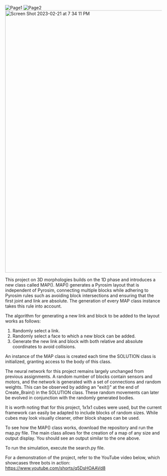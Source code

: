 ![Page1](https://user-images.githubusercontent.com/86979153/220497788-6b1c6484-cf55-4c19-acce-27e7383ae580.jpg)
![Page2](https://user-images.githubusercontent.com/86979153/220497814-dca0bab5-d950-4bff-9581-ddae9109d0d5.jpg)
<img width="842" alt="Screen Shot 2023-02-21 at 7 34 11 PM" src="https://user-images.githubusercontent.com/86979153/220498078-baafafa7-b00a-4806-9945-9c3ac0f29256.png">


This project on 3D morphologies builds on the 1D phase and introduces a new class called MAP(). MAP() generates a Pyrosim layout that is independent of Pyrosim, connecting multiple blocks while adhering to Pyrosim rules such as avoiding block intersections and ensuring that the first joint and link are absolute. The generation of every MAP class instance takes this rule into account.

The algorithm for generating a new link and block to be added to the layout works as follows:

1. Randomly select a link.
2. Randomly select a face to which a new block can be added.
3. Generate the new link and block with both relative and absolute coordinates to avoid collisions.

An instance of the MAP class is created each time the SOLUTION class is initialized, granting access to the body of this class.

The neural network for this project remains largely unchanged from previous assignments. A random number of blocks contain sensors and motors, and the network is generated with a set of connections and random weights. This can be observed by adding an "exit()" at the end of Create_Brain() in the SOLUTION class. These random movements can later be evolved in conjunction with the randomly generated bodies.

It is worth noting that for this project, 1x1x1 cubes were used, but the current framework can easily be adapted to include blocks of random sizes. While cubes may look visually cleaner, other block shapes can be used.

To see how the MAP() class works, download the repository and run the map.py file. The main class allows for the creation of a map of any size and output display. You should see an output similar to the one above. 

To run the simulation, execute the search.py file.

For a demonstration of the project, refer to the YouTube video below, which showcases three bots in action:
https://www.youtube.com/shorts/q5DsHOAAVd8
